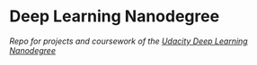 # Deep Learning Nanodegree
_Repo for projects and coursework of the [Udacity Deep Learning Nanodegree](https://www.udacity.com/course/deep-learning-nanodegree-foundation--nd101)_
